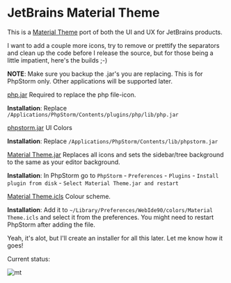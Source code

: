 # JetBrains Material Theme
This is a [Material Theme](https://github.com/equinusocio/material-theme) port of both the UI and UX for JetBrains products.

I want to add a couple more icons, try to remove or prettify the separators and clean up the code before I release the source, but for those being a little impatient, here's the builds ;-)

**NOTE**: Make sure you backup the .jar's you are replacing. This is for PhpStorm only. Other applications will be supported later.

[php.jar](http://cdn.hifive.no/material-ui/php.jar) 
Required to replace the php file-icon.

**Installation**: Replace `/Applications/PhpStorm/Contents/plugins/php/lib/php.jar`

[phpstorm.jar](http://cdn.hifive.no/material-ui/phpstorm.jar)
UI Colors

**Installation**: Replace `/Applications/PhpStorm/Contents/lib/phpstorm.jar`

[Material Theme.jar](http://cdn.hifive.no/material-ui/Material%20Theme.jar)
Replaces all icons and sets the sidebar/tree background to the same as your editor background.

**Installation**: In PhpStorm go to `PhpStorm` - `Preferences` - `Plugins` - `Install plugin from disk` - `Select Material Theme.jar and restart`

[Material Theme.icls](http://cdn.hifive.no/material-ui/Material%20Theme.icls)
Colour scheme. 

**Installation**: Add it to `~/Library/Preferences/WebIde90/colors/Material Theme.icls` and select it from the preferences. You might need to restart PhpStorm after adding the file.

Yeah, it's alot, but I'll create an installer for all this later. Let me know how it goes!

Current status:

![mt](https://cloud.githubusercontent.com/assets/309292/10123545/a5eb746c-653c-11e5-8a21-a3057a6a5b5b.jpg)
